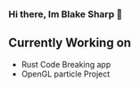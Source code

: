 ### Hi there, Im Blake Sharp 👋

## Currently Working on
- Rust Code Breaking app
- OpenGL particle Project
